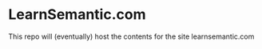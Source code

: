 LearnSemantic.com
==============

This repo will (eventually) host the contents for the site learnsemantic.com
